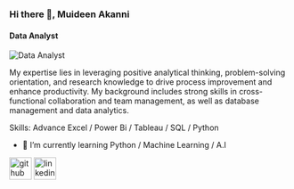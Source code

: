 ### Hi there 👋, Muideen Akanni
#### Data Analyst
![Data Analyst](https://arturssmirnovs.github.io/github-profile-readme-generator/images/banner.png)

My expertise lies in leveraging positive analytical thinking, problem-solving orientation, and research knowledge to drive process improvement and enhance productivity. My background includes strong skills in cross-functional collaboration and team management, as well as database management and data analytics.

Skills: Advance Excel / Power Bi / Tableau / SQL / Python
- 🌱 I’m currently learning Python / Machine Learning / A.I 

[<img src='https://cdn.jsdelivr.net/npm/simple-icons@3.0.1/icons/github.svg' alt='github' height='40'>](https://github.com/princeadeakanni)  [<img src='https://cdn.jsdelivr.net/npm/simple-icons@3.0.1/icons/linkedin.svg' alt='linkedin' height='40'>](https://www.linkedin.com/in/https://www.linkedin.com/in/muideenadeakanni//)  
